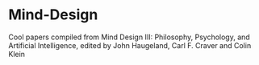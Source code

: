 # Mind-Design
Cool papers compiled from Mind Design III: Philosophy, Psychology, and Artificial Intelligence, edited by John Haugeland, Carl F. Craver and Colin Klein 
